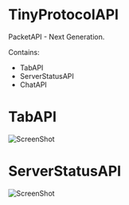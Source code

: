 # TinyProtocolAPI
PacketAPI - Next Generation.

Contains:
- TabAPI
- ServerStatusAPI
- ChatAPI

# TabAPI
![ScreenShot](http://i.imgur.com/VfRjyl7.png)

# ServerStatusAPI
![ScreenShot](http://i.imgur.com/guCdywA.png)


